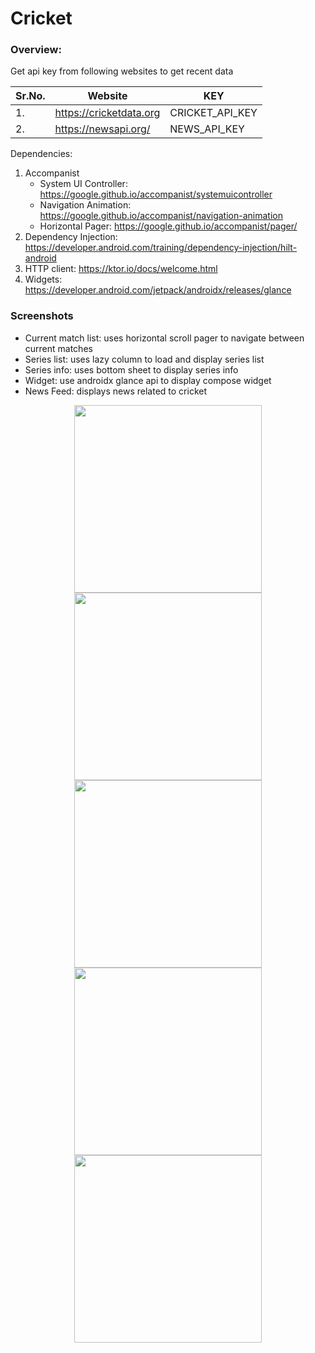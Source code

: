 # Cricket

### Overview:

Get api key from following websites to get recent data  

Sr.No.  | Website         | KEY
------------- |-----------------| -------------
1. | https://cricketdata.org | CRICKET_API_KEY 
2.  | https://newsapi.org/  | NEWS_API_KEY    


Dependencies:
1. Accompanist
   - System UI Controller: https://google.github.io/accompanist/systemuicontroller
   - Navigation Animation: https://google.github.io/accompanist/navigation-animation
   - Horizontal Pager: https://google.github.io/accompanist/pager/
2. Dependency Injection: https://developer.android.com/training/dependency-injection/hilt-android
3. HTTP client: https://ktor.io/docs/welcome.html
4. Widgets: https://developer.android.com/jetpack/androidx/releases/glance

### Screenshots
- Current match list: uses horizontal scroll pager to navigate between current matches
- Series list: uses lazy column to load and display series list
- Series info: uses bottom sheet to display series info
- Widget: use androidx glance api to display compose widget
- News Feed: displays news related to cricket
<p align="center">
<img width="300" src="screenshot/current_matches.png?raw=true">
<img width="300" src="screenshot/series_list.png?raw=true">
<img width="300" src="screenshot/series_info_bottom_sheet.png?raw=true">
<img width="300" src="screenshot/current_match_widget.png?raw=true">
<img width="300" src="screenshot/news_feed.png?raw=true">
</p>